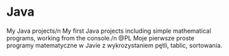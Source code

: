 # Java
My Java projects/n
My first Java projects including simple mathematical programs, working from the console./n
@PL Moje pierwsze proste programy matematyczne w Javie z wykrozystaniem pętli, tablic, sortowania.
